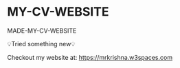 # MY-CV-WEBSITE


MADE-MY-CV-WEBSITE


💡Tried something new💡


Checkout my website at: https://mrkrishna.w3spaces.com
